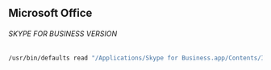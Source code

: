 ## Microsoft Office

###### SKYPE FOR BUSINESS VERSION
```bash
/usr/bin/defaults read "/Applications/Skype for Business.app/Contents/Info.plist" CFBundleShortVersionString
```

